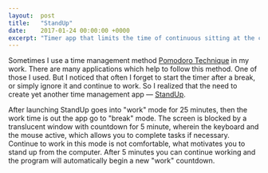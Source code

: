 ```yaml
---
layout:  post
title:   "StandUp"
date:    2017-01-24 00:00:00 +0000
excerpt: "Timer app that limits the time of continuous sitting at the computer"
---
```


Sometimes I use a time management method [Pomodoro Technique] in my work. There are many applications which help to follow this method. One of those I used. But I noticed that often I forget to start the timer after a break, or simply ignore it and continue to work. So I realized that the need to create yet another time management app — [StandUp].

After launching StandUp goes into "work" mode for 25 minutes, then the work time is out the app go to "break" mode. The screen is blocked by a translucent window with countdown for 5 minute, wherein the keyboard and the mouse active, which allows you to complete tasks if necessary. Continue to work in this mode is not comfortable, what motivates you to stand up from the computer. After 5 minutes you can continue working and the program will automatically begin a new "work" countdown.

[Pomodoro Technique]: https://en.wikipedia.org/wiki/Pomodoro_Technique
[StandUp]: https://sprql.github.io/StandUp